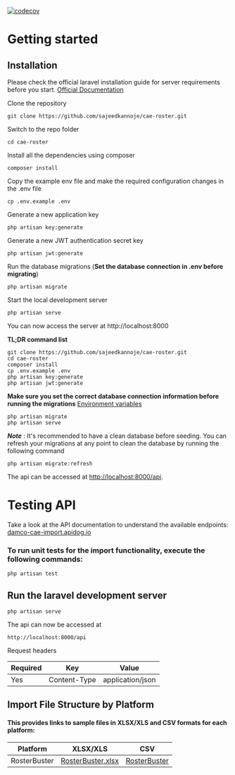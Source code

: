 [![codecov](https://codecov.io/gh/sajeedkannoje/cae-roster/graph/badge.svg?token=4WUGZCDNRM)](https://codecov.io/gh/sajeedkannoje/cae-roster)
# Getting started

## Installation

Please check the official laravel installation guide for server requirements before you start. [Official Documentation](https://laravel.com/docs/11.x#creating-a-laravel-project)

Clone the repository

    git clone https://github.com/sajeedkannoje/cae-roster.git

Switch to the repo folder

    cd cae-roster

Install all the dependencies using composer

    composer install

Copy the example env file and make the required configuration changes in the .env file

    cp .env.example .env

Generate a new application key

    php artisan key:generate

Generate a new JWT authentication secret key

    php artisan jwt:generate

Run the database migrations (**Set the database connection in .env before migrating**)

    php artisan migrate

Start the local development server

    php artisan serve

You can now access the server at http://localhost:8000

**TL;DR command list**

    git clone https://github.com/sajeedkannoje/cae-roster.git
    cd cae-roster
    composer install
    cp .env.example .env
    php artisan key:generate
    php artisan jwt:generate 
    
**Make sure you set the correct database connection information before running the migrations** [Environment variables](#environment-variables)

    php artisan migrate
    php artisan serve

***Note*** : It's recommended to have a clean database before seeding. You can refresh your migrations at any point to clean the database by running the following command

    php artisan migrate:refresh
    
The api can be accessed at [http://localhost:8000/api](http://localhost:8000/api).


# Testing API

Take a look at the API documentation to understand the available endpoints: [damco-cae-import.apidog.io](https://damco-cae-import.apidog.io/)
 
### To run unit tests for the import functionality, execute the following commands:

    php artisan test


## Run the laravel development server

    php artisan serve

The api can now be accessed at

    http://localhost:8000/api

Request headers

| **Required** 	| **Key**              	| **Value**            	|
|----------	|------------------	|------------------	|
| Yes      	| Content-Type     	| application/json 	|

## Import File Structure by Platform
#### This provides links to sample files in XLSX/XLS and CSV formats for each platform:

| **Platform** 	      | **XLSX/XLS**              	                                                                                           | **CSV**            	 |
|---------------------|-----------------------------------------------------------------------------------------------------------------------|----------------------|
| RosterBuster      	 | [RosterBuster.xlsx](https://github.com/sajeedkannoje/cae-roster/blob/main/tests/dataProvider/RosterBuster-xlsx.xlsx)	 | [RosterBuster](https://github.com/sajeedkannoje/cae-roster/blob/main/tests/dataProvider/RosterBuster-csv.csv)	    |
 
